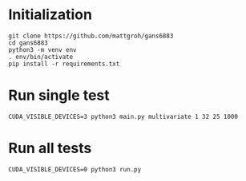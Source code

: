 # Initialization
```
git clone https://github.com/mattgroh/gans6883  
cd gans6883
python3 -m venv env  
. env/bin/activate
pip install -r requirements.txt  
```

# Run single test
```
CUDA_VISIBLE_DEVICES=3 python3 main.py multivariate 1 32 25 1000
```

# Run all tests
```
CUDA_VISIBLE_DEVICES=0 python3 run.py
```
